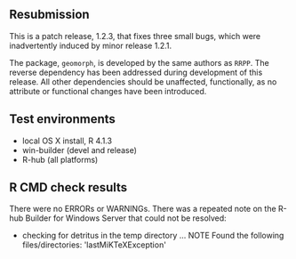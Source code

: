 ## Resubmission
This is a patch release, 1.2.3, that fixes three small bugs, which were inadvertently induced by minor release 1.2.1.

The package, `geomorph`, is developed by the same authors as `RRPP`.  The reverse dependency has been addressed during development of this release.  All other dependencies should be unaffected, functionally, as no attribute or functional changes have been introduced.

## Test environments
* local OS X install, R 4.1.3
* win-builder (devel and release)
* R-hub (all platforms)

## R CMD check results
There were no ERRORs or WARNINGs. There was a repeated note on the R-hub Builder for Windows Server that could not be resolved: 
* checking for detritus in the temp directory ... NOTE
Found the following files/directories:
  'lastMiKTeXException'


